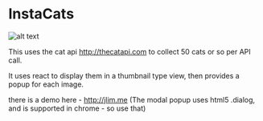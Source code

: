 # InstaCats 

![alt text](http://funnycatsgif.com/wp-content/uploads/2015/02/funny-cats.jpeg)

This uses the cat api http://thecatapi.com to collect 50 cats or so per API call.

It uses react to display them in a thumbnail type view, then provides a popup for each image.

there is a demo here  - http://jlim.me   (The modal popup uses html5 .dialog, and is supported in chrome - so use that)
